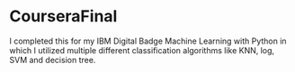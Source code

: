 # CourseraFinal

I completed this for my IBM Digital Badge Machine Learning with Python in which I utilized multiple different classification algorithms like KNN, log, SVM and decision tree.
